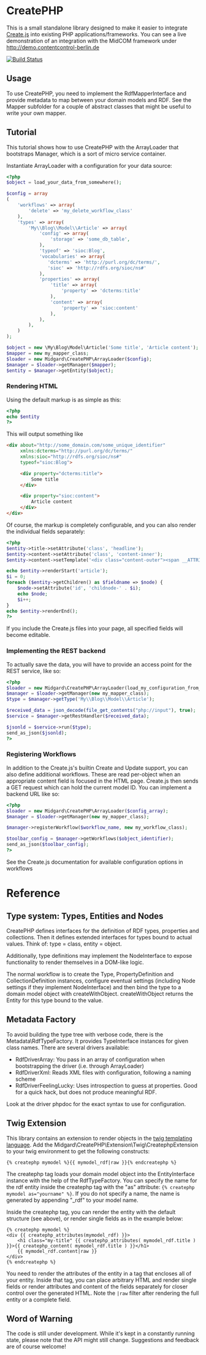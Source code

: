 CreatePHP
=========

This is a small standalone library designed to make it easier to integrate [Create.js](http://createjs.org)
into existing PHP applications/frameworks. You can see a live demonstration of an integration
with the MidCOM framework under http://demo.contentcontrol-berlin.de

[![Build Status](https://secure.travis-ci.org/flack/createphp.png?branch=master)](http://travis-ci.org/flack/createphp)

Usage
-----

To use CreatePHP, you need to implement the RdfMapperInterface and provide metadata to map between
your domain models and RDF. See the Mapper subfolder for a couple of abstract classes that might
be useful to write your own mapper.


Tutorial
--------

This tutorial shows how to use CreatePHP with the ArrayLoader that bootstraps
Manager, which is a sort of micro service container.

Instantiate ArrayLoader  with a configuration for your data source:

```php
<?php
$object = load_your_data_from_somewhere();

$config = array
(
    'workflows' => array(
        'delete' => 'my_delete_workflow_class'
    ),
    'types' => array(
        'My\\Blog\\Model\\Article' => array(
            'config' => array(
                'storage' => 'some_db_table',
            ),
            'typeof' => 'sioc:Blog',
            'vocabularies' => array(
               'dcterms' => 'http://purl.org/dc/terms/',
               'sioc' => 'http://rdfs.org/sioc/ns#'
            ),
            'properties' => array(
                'title' => array(
                    'property' => 'dcterms:title'
                ),
                'content' => array(
                    'property' => 'sioc:content'
                ),
            ),
        ),
    )
);

$object = new \My\Blog\Model\Article('Some title', 'Article content');
$mapper = new my_mapper_class;
$loader = new Midgard\CreatePHP\ArrayLoader($config);
$manager = $loader->getManager($mapper);
$entity = $manager->getEntity($object);
```

### Rendering HTML

Using the default markup is as simple as this:

```php
<?php
echo $entity
?>
```

This will output something like

```html
<div about="http://some_domain.com/some_unique_identifier"
     xmlns:dcterms="http://purl.org/dc/terms/"
     xmlns:sioc="http://rdfs.org/sioc/ns#"
     typeof="sioc:Blog">

     <div property="dcterms:title">
         Some title
     </div>

     <div property="sioc:content">
         Article content
     </div>
</div>
```

Of course, the markup is completely configurable, and you can also render the
individual fields separately:

```php
<?php
$entity->title->setAttribute('class', 'headline');
$entity->content->setAttribute('class', 'content-inner');
$entity->content->setTemplate('<div class="content-outer"><span __ATTRIBUTES__>__CONTENT__</span></div>');

echo $entity->renderStart('article');
$i = 0;
foreach ($entity->getChildren() as $fieldname => $node) {
    $node->setAttribute('id', 'childnode-' . $i);
    echo $node;
    $i++;
}
echo $entity->renderEnd();
?>
```

If you include the Create.js files into your page, all specified fields will become editable.

### Implementing the REST backend

To actually save the data, you will have to provide an access point for the REST service, like so:

```php
<?php
$loader = new Midgard\CreatePHP\ArrayLoader(load_my_configuration_from_somewhere());
$manager = $loader->getManager(new my_mapper_class);
$type = $manager->getType('My\\Blog\\Model\\Article');

$received_data = json_decode(file_get_contents("php://input"), true);
$service = $manager->getRestHandler($received_data);

$jsonld = $service->run($type);
send_as_json($jsonld);
?>
```

### Registering Workflows

In addition to the Create.js's builtin Create and Update support, you can also define additional workflows.
 These are read per-object when an appropriate content field is focused in the HTML page. Create.js then sends a
GET request which can hold the current model ID. You can implement a backend URL like so:

```php
<?php
$loader = new Midgard\CreatePHP\ArrayLoader($config_array);
$manager = $loader->getManager(new my_mapper_class);

$manager->registerWorkflow($workflow_name, new my_workflow_class);

$toolbar_config = $manager->getWorkflows($object_identifier);
send_as_json($toolbar_config);
?>
```

See the Create.js documentation for available configuration options in workflows

# Reference

## Type system: Types, Entities and Nodes

CreatePHP defines interfaces for the definition of RDF types, properties and
collections. Then it defines extended interfaces for types bound to actual
values. Think of: type = class, entity = object.

Additionally, type definitions may implement the NodeInterface to expose
functionality to render themselves in a DOM-like logic.

The normal workflow is to create the Type, PropertyDefinition and
CollectionDefinition instances, configure eventual settings (including Node
settings if they implement NodeInterface) and then bind the type to a domain
model object with createWithObject. createWithObject returns the Entity for
this type bound to the value.

## Metadata Factory

To avoid building the type tree with verbose code, there is the
Metadata\RdfTypeFactory. It provides TypeInterface instances for given class
names. There are several drivers available:

* RdfDriverArray: You pass in an array of configuration when bootstrapping the
  driver (i.e. through ArrayLoader)
* RdfDriverXml: Reads XML files with configuration, following a naming scheme
* RdfDriverFeelingLucky: Uses introspection to guess at properties. Good for a
  quick hack, but does not produce meaningful RDF.

Look at the driver phpdoc for the exact syntax to use for configuration.

## Twig Extension

This library contains an extension to render objects in the
[twig templating language](http://twig.sensiolabs.org/).
Add the Midgard\CreatePHP\Extension\Twig\CreatephpExtension to your twig
environment to get the following constructs:

    {% createphp mymodel %}{{ mymodel_rdf|raw }}{% endcreatephp %}

The createphp tag loads your domain model object into the EntityInterface
instance with the help of the RdfTypeFactory. You can specify the name for the
rdf entity inside the createphp tag with the "as" attribute:
``{% createphp mymodel as="yourname" %}``. If you do not specify a name, the
name is generated by appending "_rdf" to your model name.

Inside the createphp tag, you can render the entity with the default structure
(see above), or render single fields as in the example below:

    {% createphp mymodel %}
    <div {{ createphp_attributes(mymodel_rdf) }}>
        <h1 class="my-title" {{ createphp_attributes( mymodel_rdf.title ) }}>{{ createphp_content( mymodel_rdf.title ) }}</h1>
        {{ mymodel_rdf.content|raw }}
    </div>
    {% endcreatephp %}

You need to render the attributes of the entity in a tag that encloses all of
your entity. Inside that tag, you can place arbitrary HTML and render single
fields or render attributes and content of the fields separately for closer
control over the generated HTML.
Note the ``|raw`` filter after rendering the full entity or a complete field.


Word of Warning
---------------
The code is still under development. While it's kept in a constantly running
state, please note that the API might still change. Suggestions and
feedback are of course welcome!
